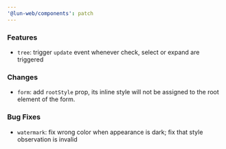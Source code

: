 ```yaml
---
'@lun-web/components': patch
---
```


### Features

- `tree`: trigger `update` event whenever check, select or expand are triggered

### Changes

- `form`: add `rootStyle` prop, its inline style will not be assigned to the root element of the form.

### Bug Fixes

- `watermark`: fix wrong color when appearance is dark; fix that style observation is invalid
